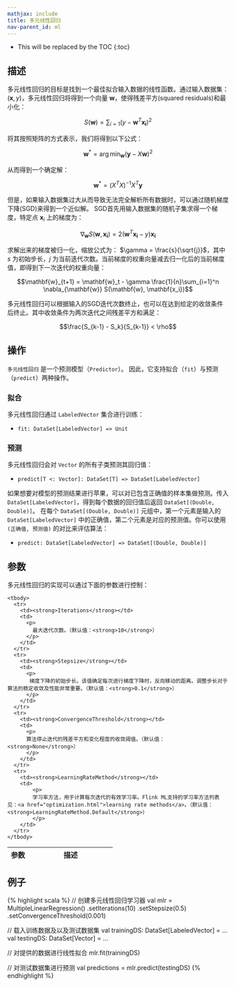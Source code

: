 ```yaml
---
mathjax: include
title: 多元线性回归
nav-parent_id: ml
---
```

<!--
Licensed to the Apache Software Foundation (ASF) under one
or more contributor license agreements.  See the NOTICE file
distributed with this work for additional information
regarding copyright ownership.  The ASF licenses this file
to you under the Apache License, Version 2.0 (the
"License"); you may not use this file except in compliance
with the License.  You may obtain a copy of the License at

  http://www.apache.org/licenses/LICENSE-2.0

Unless required by applicable law or agreed to in writing,
software distributed under the License is distributed on an
"AS IS" BASIS, WITHOUT WARRANTIES OR CONDITIONS OF ANY
KIND, either express or implied.  See the License for the
specific language governing permissions and limitations
under the License.
-->

* This will be replaced by the TOC
{:toc}
## 描述

 多元线性回归的目标是找到一个最佳拟合输入数据的线性函数。通过输入数据集： $(\mathbf{x}, y)$，多元线性回归将得到一个向量 $\mathbf{w}$，使得残差平方(squared residuals)和最小化：

 $$ S(\mathbf{w}) = \sum_{i=1} \left(y - \mathbf{w}^T\mathbf{x_i} \right)^2$$

将其按照矩阵的方式表示，我们将得到以下公式：

 $$\mathbf{w}^* = \arg \min_{\mathbf{w}} (\mathbf{y} - X\mathbf{w})^2$$

从而得到一个确定解：

  $$\mathbf{w}^* = \left(X^TX\right)^{-1}X^T\mathbf{y}$$

 但是，如果输入数据集过大从而导致无法完全解析所有数据时，可以通过随机梯度下降(SGD)来得到一个近似解。 SGD首先用输入数据集的随机子集求得一个梯度，特定点 $\mathbf{x}_i$ 上的梯度为：

  $$\nabla_{\mathbf{w}} S(\mathbf{w}, \mathbf{x_i}) = 2\left(\mathbf{w}^T\mathbf{x_i} - y\right)\mathbf{x_i}$$

  求解出来的梯度被归一化，缩放公式为： $\gamma = \frac{s}{\sqrt{j}}$，其中 $s$ 为初始步长，$j$ 为当前迭代次数。当前梯度的权重向量减去归一化后的当前梯度值，即得到下一次迭代的权重向量：

  $$\mathbf{w}_{t+1} = \mathbf{w}_t - \gamma \frac{1}{n}\sum_{i=1}^n \nabla_{\mathbf{w}} S(\mathbf{w}, \mathbf{x_i})$$

多元线性回归可以根据输入的SGD迭代次数终止，也可以在达到给定的收敛条件后终止。其中收敛条件为两次迭代之间残差平方和满足：

  $$\frac{S_{k-1} - S_k}{S_{k-1}} < \rho$$

## 操作

`多元线性回归` 是一个预测模型（`Predictor`）。
因此，它支持拟合（`fit`）与预测（`predict`）两种操作。

### 拟合

多元线性回归通过 `LabeledVector` 集合进行训练：

* `fit: DataSet[LabeledVector] => Unit`

### 预测

多元线性回归会对 `Vector` 的所有子类预测其回归值：

* `predict[T <: Vector]: DataSet[T] => DataSet[LabeledVector]`

如果想要对模型的预测结果进行苹果，可以对已包含正确值的样本集做预测。传入 `DataSet[LabeledVector]`，得到每个数据的回归值后返回  `DataSet[(Double, Double)]`。 在每个 `DataSet[(Double, Double)]` 元组中，第一个元素是输入的  `DataSet[LabeledVector]`  中的正确值，第二个元素是对应的预测值。你可以使用 `(正确值, 预测值)` 的对比来评估算法：

* `predict: DataSet[LabeledVector] => DataSet[(Double, Double)]`

## 参数

多元线性回归的实现可以通过下面的参数进行控制：

   <table class="table table-bordered">
    <thead>
      <tr>
        <th class="text-left" style="width: 20%">参数</th>
        <th class="text-center">描述</th>
      </tr>
    </thead>
    
    <tbody>
      <tr>
        <td><strong>Iterations</strong></td>
        <td>
          <p>
            最大迭代次数。（默认值：<strong>10</strong>）
          </p>
        </td>
      </tr>
      <tr>
        <td><strong>Stepsize</strong></td>
        <td>
          <p>
           梯度下降的初始步长。该值确定每次进行梯度下降时，反向移动的距离。调整步长对于算法的稳定收敛及性能非常重要。（默认值：<strong>0.1</strong>）
          </p>
        </td>
      </tr>
      <tr>
        <td><strong>ConvergenceThreshold</strong></td>
        <td>
          <p>
          算法停止迭代的残差平方和变化程度的收敛阈值。（默认值：<strong>None</strong>）
          </p>
        </td>
      </tr>
      <tr>
        <td><strong>LearningRateMethod</strong></td>
        <td>
            <p>
            学习率方法，用于计算每次迭代的有效学习率。Flink ML支持的学习率方法列表见：<a href="optimization.html">learning rate methods</a>。（默认值：<strong>LearningRateMethod.Default</strong>）
            </p>
        </td>
      </tr>
    </tbody>
  </table>

## 例子

{% highlight scala %}
// 创建多元线性回归学习器
val mlr = MultipleLinearRegression()
.setIterations(10)
.setStepsize(0.5)
.setConvergenceThreshold(0.001)

// 载入训练数据及以及测试数据集
val trainingDS: DataSet[LabeledVector] = ...
val testingDS: DataSet[Vector] = ...

// 对提供的数据进行线性拟合
mlr.fit(trainingDS)

// 对测试数据集进行预测
val predictions = mlr.predict(testingDS)
{% endhighlight %}
